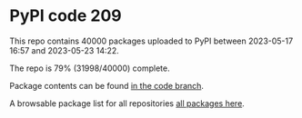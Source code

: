 # PyPI code 209

This repo contains 40000 packages uploaded to PyPI between 
2023-05-17 16:57 and 2023-05-23 14:22.

The repo is 79% (31998/40000) complete.

Package contents can be found [in the code branch](https://github.com/pypi-data/pypi-mirror-209/tree/code/packages).

A browsable package list for all repositories [all packages here](https://pypi-data.github.io/website/repositories/pypi-mirror-209).


